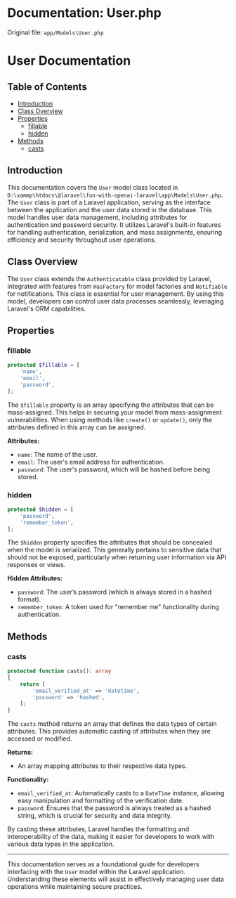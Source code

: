 # Documentation: User.php

Original file: `app/Models\User.php`

# User Documentation

## Table of Contents
- [Introduction](#introduction)
- [Class Overview](#class-overview)
- [Properties](#properties)
  - [fillable](#fillable)
  - [hidden](#hidden)
- [Methods](#methods)
  - [casts](#casts)

## Introduction
This documentation covers the `User` model class located in `D:\xammp\htdocs\@laravel\fun-with-openai-laravel\app\Models\User.php`. The `User` class is part of a Laravel application, serving as the interface between the application and the user data stored in the database. This model handles user data management, including attributes for authentication and password security. It utilizes Laravel's built-in features for handling authentication, serialization, and mass assignments, ensuring efficiency and security throughout user operations.

## Class Overview
The `User` class extends the `Authenticatable` class provided by Laravel, integrated with features from `HasFactory` for model factories and `Notifiable` for notifications. This class is essential for user management. By using this model, developers can control user data processes seamlessly, leveraging Laravel's ORM capabilities.

## Properties

### fillable
```php
protected $fillable = [
    'name',
    'email',
    'password',
];
```
The `$fillable` property is an array specifying the attributes that can be mass-assigned. This helps in securing your model from mass-assignment vulnerabilities. When using methods like `create()` or `update()`, only the attributes defined in this array can be assigned.

**Attributes:**
- `name`: The name of the user.
- `email`: The user's email address for authentication.
- `password`: The user's password, which will be hashed before being stored.

### hidden
```php
protected $hidden = [
    'password',
    'remember_token',
];
```
The `$hidden` property specifies the attributes that should be concealed when the model is serialized. This generally pertains to sensitive data that should not be exposed, particularly when returning user information via API responses or views.

**Hidden Attributes:**
- `password`: The user’s password (which is always stored in a hashed format).
- `remember_token`: A token used for "remember me" functionality during authentication.

## Methods

### casts
```php
protected function casts(): array
{
    return [
        'email_verified_at' => 'datetime',
        'password' => 'hashed',
    ];
}
```
The `casts` method returns an array that defines the data types of certain attributes. This provides automatic casting of attributes when they are accessed or modified.

**Returns:**
- An array mapping attributes to their respective data types.

**Functionality:**
- `email_verified_at`: Automatically casts to a `DateTime` instance, allowing easy manipulation and formatting of the verification date.
- `password`: Ensures that the password is always treated as a hashed string, which is crucial for security and data integrity. 

By casting these attributes, Laravel handles the formatting and interoperability of the data, making it easier for developers to work with various data types in the application. 

---

This documentation serves as a foundational guide for developers interfacing with the `User` model within the Laravel application. Understanding these elements will assist in effectively managing user data operations while maintaining secure practices.